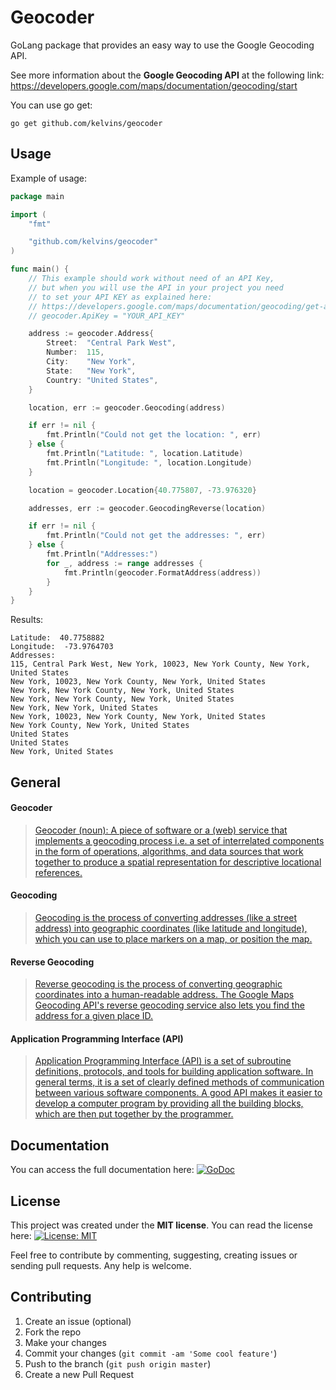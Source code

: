# Geocoder

GoLang package that provides an easy way to use the Google Geocoding API.

See more information about the **Google Geocoding API** at the following link: https://developers.google.com/maps/documentation/geocoding/start

You can use go get:

```
go get github.com/kelvins/geocoder
```

## Usage

Example of usage:

``` go
package main

import (
	"fmt"

	"github.com/kelvins/geocoder"
)

func main() {
	// This example should work without need of an API Key,
	// but when you will use the API in your project you need
	// to set your API KEY as explained here:
	// https://developers.google.com/maps/documentation/geocoding/get-api-key
	// geocoder.ApiKey = "YOUR_API_KEY"

	address := geocoder.Address{
		Street:  "Central Park West",
		Number:  115,
		City:    "New York",
		State:   "New York",
		Country: "United States",
	}

	location, err := geocoder.Geocoding(address)

	if err != nil {
		fmt.Println("Could not get the location: ", err)
	} else {
		fmt.Println("Latitude: ", location.Latitude)
		fmt.Println("Longitude: ", location.Longitude)
	}

	location = geocoder.Location{40.775807, -73.976320}

	addresses, err := geocoder.GeocodingReverse(location)

	if err != nil {
		fmt.Println("Could not get the addresses: ", err)
	} else {
		fmt.Println("Addresses:")
		for _, address := range addresses {
			fmt.Println(geocoder.FormatAddress(address))
		}
	}
}
```

Results:

```
Latitude:  40.7758882
Longitude:  -73.9764703
Addresses:
115, Central Park West, New York, 10023, New York County, New York, United States
New York, 10023, New York County, New York, United States
New York, New York County, New York, United States
New York, New York County, New York, United States
New York, New York, United States
New York, 10023, New York County, New York, United States
New York County, New York, United States
United States
United States
New York, United States
```

## General

#### Geocoder

> [Geocoder (noun): A piece of software or a (web) service that implements a geocoding process i.e. a set of interrelated components in the form of operations, algorithms, and data sources that work together to produce a spatial representation for descriptive locational references.](https://en.wikipedia.org/wiki/Geocoding)

#### Geocoding

> [Geocoding is the process of converting addresses (like a street address) into geographic coordinates (like latitude and longitude), which you can use to place markers on a map, or position the map.](https://developers.google.com/maps/documentation/geocoding/start)

#### Reverse Geocoding

> [Reverse geocoding is the process of converting geographic coordinates into a human-readable address. The Google Maps Geocoding API's reverse geocoding service also lets you find the address for a given place ID.](https://developers.google.com/maps/documentation/geocoding/start)

#### Application Programming Interface (API)

> [Application Programming Interface (API) is a set of subroutine definitions, protocols, and tools for building application software. In general terms, it is a set of clearly defined methods of communication between various software components. A good API makes it easier to develop a computer program by providing all the building blocks, which are then put together by the programmer.](https://en.wikipedia.org/wiki/Application_programming_interface)

## Documentation

You can access the full documentation here: [![GoDoc](https://godoc.org/github.com/kelvins/geocoder?status.svg)](https://godoc.org/github.com/kelvins/geocoder)

## License

This project was created under the **MIT license**. You can read the license here: [![License: MIT](https://img.shields.io/badge/License-MIT-brightgreen.svg)](LICENSE)

Feel free to contribute by commenting, suggesting, creating issues or sending pull requests. Any help is welcome.

## Contributing

1. Create an issue (optional)
2. Fork the repo
3. Make your changes
4. Commit your changes (`git commit -am 'Some cool feature'`)
5. Push to the branch (`git push origin master`)
6. Create a new Pull Request
